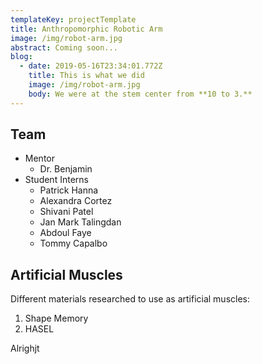 ```yaml
---
templateKey: projectTemplate
title: Anthropomorphic Robotic Arm
image: /img/robot-arm.jpg
abstract: Coming soon...
blog:
  - date: 2019-05-16T23:34:01.772Z
    title: This is what we did
    image: /img/robot-arm.jpg
    body: We were at the stem center from **10 to 3.**
---
```

## Team

* Mentor
  * Dr. Benjamin
* Student Interns
  * Patrick Hanna
  * Alexandra Cortez
  * Shivani Patel
  * Jan Mark Talingdan
  * Abdoul Faye
  * Tommy Capalbo

## Artificial Muscles

Different materials researched to use as artificial muscles:

1. Shape Memory
2. HASEL



Alrighjt
